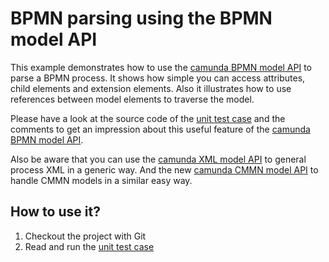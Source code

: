 # BPMN parsing using the BPMN model API

This example demonstrates how to use the [camunda BPMN model API][bpmn-model] to parse
a BPMN process. It shows how simple you can access attributes, child elements and
extension elements. Also it illustrates how to use references between model elements
to traverse the model.

Please have a look at the source code of the [unit test case][test-case] and the comments to get
an impression about this useful feature of the [camunda BPMN model API][bpmn-model].

Also be aware that you can use the [camunda XML model API][xml-model] to general process
XML in a generic way. And the new [camunda CMMN model API][cmmn-model] to handle CMMN models
in a similar easy way.

## How to use it?

1. Checkout the project with Git
2. Read and run the [unit test case][test-case]

[bpmn-model]: https://github.com/camunda/camunda-bpmn-model
[xml-model]: https://github.com/camunda/camunda-xml-model
[cmmn-model]: https://github.com/camunda/camunda-cmmn-model
[test-case]: src/test/java/org/camunda/bpm/example/modelapi/ParseBpmnTest.java
